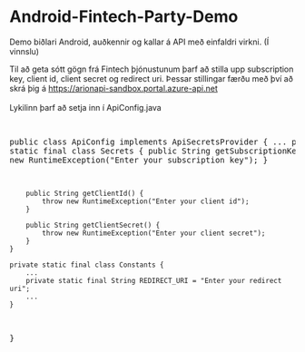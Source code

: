 # Android-Fintech-Party-Demo
Demo biðlari Android, auðkennir og kallar á API með einfaldri virkni.
(Í vinnslu)

Til að geta sótt gögn frá Fintech þjónustunum þarf að stilla upp subscription key, client id, client secret og redirect uri. Þessar stillingar færðu með því að skrá þig á https://arionapi-sandbox.portal.azure-api.net 
<br/><br/>
Lykilinn þarf að setja inn í ApiConfig.java
<br/>
<div class="highlight highlight-source-shell"><pre>
    
public class ApiConfig implements ApiSecretsProvider {
    ...
    private static final class Secrets {
        public String getSubscriptionKey() {
            throw new RuntimeException("Enter your subscription key");
        }

        public String getClientId() {
            throw new RuntimeException("Enter your client id");
        }

        public String getClientSecret() {
            throw new RuntimeException("Enter your client secret");
        }
    }
    
    private static final class Constants {
        ...
        private static final String REDIRECT_URI = "Enter your redirect uri";
        ...
    }
}
</pre></div>
